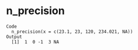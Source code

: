 # n_precision

    Code
      n_precision(x = c(23.1, 23, 120, 234.021, NA))
    Output
      [1]  1  0 -1  3 NA


